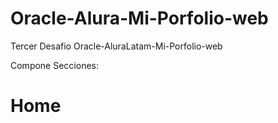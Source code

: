 # Oracle-Alura-Mi-Porfolio-web
Tercer Desafio Oracle-AluraLatam-Mi-Porfolio-web

Compone Secciones:
# Home
# 
